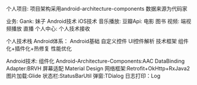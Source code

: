 个人项目:
    项目架构采用android-architecture-components
    数据来源为代码家

业务:
    Gank:
        妹子
        Android技术
        iOS技术
    音乐播放:
    豆瓣Api:
        电影
        图书
    视频:
        端视频播放
        直播
    个人中心:
        个人技术接收

个人技术栈
Android体系：
Android基础
自定义控件
UI控件解析
技术框架
组件化+插件化+热修复
性能优化

Android技术:
    组件化
    Android-Architecture-Components:AAC
    DataBinding
    Adapter:BRVH
    屏幕适配
    Material Design
    网络框架:Retrofit+OkHttp+RxJava2
    图片加载:Glide
    状态栏:StatusBarUtil
    弹窗:TDialog
    日志打印：Log




